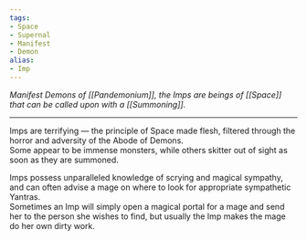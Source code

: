 ```yaml
---
tags:
- Space
- Supernal
- Manifest
- Demon
alias:
- Imp
---
```


_Manifest Demons of [[Pandemonium]], the Imps are beings of [[Space]] that can be called upon with a [[Summoning]]._

---

Imps are terrifying — the principle of Space made flesh, filtered through the horror and adversity of the Abode of Demons.\
Some appear to be immense monsters, while others skitter out of sight as soon as they are summoned. 

Imps possess unparalleled knowledge of scrying and magical sympathy, and can often advise a mage on where to look for appropriate sympathetic Yantras.\
Sometimes an Imp will simply open a magical portal for a mage and send her to the person she wishes to find, but usually the Imp makes the mage do her own dirty work.